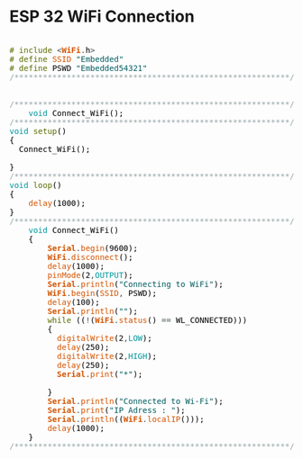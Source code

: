 # ESP 32 WiFi Connection



<pre>

<font color="#5e6d03"># include</font> <font color="#434f54">&lt;</font><b><font color="#d35400">WiFi</font></b><font color="#434f54">.</font><font color="#000000">h</font><font color="#434f54">&gt;</font>
<font color="#5e6d03"># define</font> <font color="#d35400">SSID</font> <font color="#005c5f">&#34;Embedded&#34;</font>
<font color="#5e6d03"># define</font> <font color="#000000">PSWD</font> <font color="#005c5f">&#34;Embedded54321&#34;</font>
<font color="#95a5a6">&#47;**********************************************************&#47;</font>

 &nbsp;&nbsp;&nbsp;&nbsp;
<font color="#95a5a6">&#47;**********************************************************&#47;</font>
 &nbsp;&nbsp;&nbsp;<font color="#00979c">void</font> <font color="#000000">Connect_WiFi</font><font color="#000000">(</font><font color="#000000">)</font><font color="#000000">;</font>
<font color="#95a5a6">&#47;**********************************************************&#47;</font>
<font color="#00979c">void</font> <font color="#5e6d03">setup</font><font color="#000000">(</font><font color="#000000">)</font>
<font color="#000000">{</font>
 &nbsp;<font color="#000000">Connect_WiFi</font><font color="#000000">(</font><font color="#000000">)</font><font color="#000000">;</font>

<font color="#000000">}</font>
<font color="#95a5a6">&#47;**********************************************************&#47;</font>
<font color="#00979c">void</font> <font color="#5e6d03">loop</font><font color="#000000">(</font><font color="#000000">)</font>
<font color="#000000">{</font>
 &nbsp;&nbsp;&nbsp;<font color="#d35400">delay</font><font color="#000000">(</font><font color="#000000">1000</font><font color="#000000">)</font><font color="#000000">;</font>
<font color="#000000">}</font>
<font color="#95a5a6">&#47;**********************************************************&#47;</font>
 &nbsp;&nbsp;&nbsp;<font color="#00979c">void</font> <font color="#000000">Connect_WiFi</font><font color="#000000">(</font><font color="#000000">)</font>
 &nbsp;&nbsp;&nbsp;<font color="#000000">{</font>
 &nbsp;&nbsp;&nbsp;&nbsp;&nbsp;&nbsp;&nbsp;<b><font color="#d35400">Serial</font></b><font color="#434f54">.</font><font color="#d35400">begin</font><font color="#000000">(</font><font color="#000000">9600</font><font color="#000000">)</font><font color="#000000">;</font>
 &nbsp;&nbsp;&nbsp;&nbsp;&nbsp;&nbsp;&nbsp;<b><font color="#d35400">WiFi</font></b><font color="#434f54">.</font><font color="#d35400">disconnect</font><font color="#000000">(</font><font color="#000000">)</font><font color="#000000">;</font>
 &nbsp;&nbsp;&nbsp;&nbsp;&nbsp;&nbsp;&nbsp;<font color="#d35400">delay</font><font color="#000000">(</font><font color="#000000">1000</font><font color="#000000">)</font><font color="#000000">;</font>
 &nbsp;&nbsp;&nbsp;&nbsp;&nbsp;&nbsp;&nbsp;<font color="#d35400">pinMode</font><font color="#000000">(</font><font color="#000000">2</font><font color="#434f54">,</font><font color="#00979c">OUTPUT</font><font color="#000000">)</font><font color="#000000">;</font>
 &nbsp;&nbsp;&nbsp;&nbsp;&nbsp;&nbsp;&nbsp;<b><font color="#d35400">Serial</font></b><font color="#434f54">.</font><font color="#d35400">println</font><font color="#000000">(</font><font color="#005c5f">&#34;Connecting to WiFi&#34;</font><font color="#000000">)</font><font color="#000000">;</font>
 &nbsp;&nbsp;&nbsp;&nbsp;&nbsp;&nbsp;&nbsp;<b><font color="#d35400">WiFi</font></b><font color="#434f54">.</font><font color="#d35400">begin</font><font color="#000000">(</font><font color="#d35400">SSID</font><font color="#434f54">,</font> <font color="#000000">PSWD</font><font color="#000000">)</font><font color="#000000">;</font>
 &nbsp;&nbsp;&nbsp;&nbsp;&nbsp;&nbsp;&nbsp;<font color="#d35400">delay</font><font color="#000000">(</font><font color="#000000">100</font><font color="#000000">)</font><font color="#000000">;</font>
 &nbsp;&nbsp;&nbsp;&nbsp;&nbsp;&nbsp;&nbsp;<b><font color="#d35400">Serial</font></b><font color="#434f54">.</font><font color="#d35400">println</font><font color="#000000">(</font><font color="#005c5f">&#34;&#34;</font><font color="#000000">)</font><font color="#000000">;</font>
 &nbsp;&nbsp;&nbsp;&nbsp;&nbsp;&nbsp;&nbsp;<font color="#5e6d03">while</font> <font color="#000000">(</font><font color="#000000">(</font><font color="#434f54">!</font><font color="#000000">(</font><b><font color="#d35400">WiFi</font></b><font color="#434f54">.</font><font color="#d35400">status</font><font color="#000000">(</font><font color="#000000">)</font> <font color="#434f54">==</font> <font color="#000000">WL_CONNECTED</font><font color="#000000">)</font><font color="#000000">)</font><font color="#000000">)</font>
 &nbsp;&nbsp;&nbsp;&nbsp;&nbsp;&nbsp;&nbsp;<font color="#000000">{</font>
 &nbsp;&nbsp;&nbsp;&nbsp;&nbsp;&nbsp;&nbsp;&nbsp;&nbsp;<font color="#d35400">digitalWrite</font><font color="#000000">(</font><font color="#000000">2</font><font color="#434f54">,</font><font color="#00979c">LOW</font><font color="#000000">)</font><font color="#000000">;</font>
 &nbsp;&nbsp;&nbsp;&nbsp;&nbsp;&nbsp;&nbsp;&nbsp;&nbsp;<font color="#d35400">delay</font><font color="#000000">(</font><font color="#000000">250</font><font color="#000000">)</font><font color="#000000">;</font>
 &nbsp;&nbsp;&nbsp;&nbsp;&nbsp;&nbsp;&nbsp;&nbsp;&nbsp;<font color="#d35400">digitalWrite</font><font color="#000000">(</font><font color="#000000">2</font><font color="#434f54">,</font><font color="#00979c">HIGH</font><font color="#000000">)</font><font color="#000000">;</font>
 &nbsp;&nbsp;&nbsp;&nbsp;&nbsp;&nbsp;&nbsp;&nbsp;&nbsp;<font color="#d35400">delay</font><font color="#000000">(</font><font color="#000000">250</font><font color="#000000">)</font><font color="#000000">;</font>
 &nbsp;&nbsp;&nbsp;&nbsp;&nbsp;&nbsp;&nbsp;&nbsp;&nbsp;<b><font color="#d35400">Serial</font></b><font color="#434f54">.</font><font color="#d35400">print</font><font color="#000000">(</font><font color="#005c5f">&#34;*&#34;</font><font color="#000000">)</font><font color="#000000">;</font>

 &nbsp;&nbsp;&nbsp;&nbsp;&nbsp;&nbsp;&nbsp;<font color="#000000">}</font>
 &nbsp;&nbsp;&nbsp;&nbsp;&nbsp;&nbsp;&nbsp;<b><font color="#d35400">Serial</font></b><font color="#434f54">.</font><font color="#d35400">println</font><font color="#000000">(</font><font color="#005c5f">&#34;Connected to Wi-Fi&#34;</font><font color="#000000">)</font><font color="#000000">;</font>
 &nbsp;&nbsp;&nbsp;&nbsp;&nbsp;&nbsp;&nbsp;<b><font color="#d35400">Serial</font></b><font color="#434f54">.</font><font color="#d35400">print</font><font color="#000000">(</font><font color="#005c5f">&#34;IP Adress : &#34;</font><font color="#000000">)</font><font color="#000000">;</font>
 &nbsp;&nbsp;&nbsp;&nbsp;&nbsp;&nbsp;&nbsp;<b><font color="#d35400">Serial</font></b><font color="#434f54">.</font><font color="#d35400">println</font><font color="#000000">(</font><font color="#000000">(</font><b><font color="#d35400">WiFi</font></b><font color="#434f54">.</font><font color="#d35400">localIP</font><font color="#000000">(</font><font color="#000000">)</font><font color="#000000">)</font><font color="#000000">)</font><font color="#000000">;</font>
 &nbsp;&nbsp;&nbsp;&nbsp;&nbsp;&nbsp;&nbsp;<font color="#d35400">delay</font><font color="#000000">(</font><font color="#000000">1000</font><font color="#000000">)</font><font color="#000000">;</font>
 &nbsp;&nbsp;&nbsp;<font color="#000000">}</font>
<font color="#95a5a6">&#47;**********************************************************&#47;</font>

</pre>
